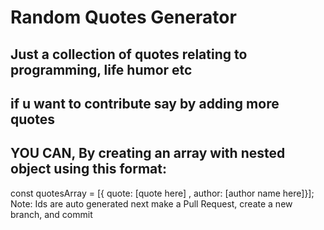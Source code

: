 # Random Quotes Generator

## Just a collection of quotes relating to programming, life humor etc

## if u want to contribute say by adding more quotes
## YOU CAN, By creating an array with nested object using this format:

const quotesArray = [{ quote: [quote here] , author: [author name here]}]; Note: Ids are auto generated
next make a Pull Request, create a new branch, and commit
